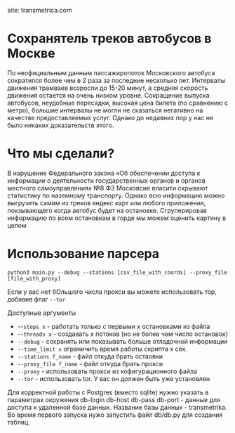 site: transmetrica.com

# Сохранятель треков автобусов в Москве
По неофициальным данным пассажиропоток Московского автобуса сократился более чем в 2 раза за последние несколько лет. Интервалы движения трамваев возросли до 15-20 минут, а средняя скорость движения остается на очень низком уровне. Сокращение выпуска автобусов, неудобные пересадки, высокая цена билета (по сравнению с метро), большие интервалы не могли не сказаться негативно на качестве предоставляемых услуг.  Однако до недавних пор у нас не было никаких доказательств этого.

# Что мы сделали?
В нарушение Федерального закона «Об обеспечении доступа к информации о деятельности государственных органов и органов местного самоуправления» №8 ФЗ Московсие власити скрывают статистику по наземному транспорту. Однако всю информацию можно выгрузить самим из треков яндекс карт или любого приложения, покзывающего когда автобус будет на остановке. Сгруперировав информацию по всем остановкам в горде мы можем оценить картину в целом

# Использование парсера
``` python3 main.py --debug --stations [csv_file_with_coords] --proxy_file [file_with_proxy] ```

Если у вас нет бОльшого числа прокси вы можете использовать тор, добавив флаг `--tor`

Доступные аргументы
* --`stops x` - работать только с первыми x остановками из файла
* --`threads x` - создавать х потоков (но не более чем число остановок)
* `--debug` - сохранять или показывать больше отладочной информации
* `--time_limit x` ограничить время работы скрипта х сек.
* `--stations f_name` - файл откуда брать остаовки
* `--proxy_file f_name` - файл откуда брать прокси
* `--proxy` - использовать прокси из кофигурационного файла
* `--tor` - использовать tor. У вас он должен быть уже установлен

Для корректной работы с Postgres (вместо sqlite) нужно указать в параметрах окружения db-login db-host db-pass db-port - данные для доступа к удаленной базе данных. Название базы данных - transmetrika. Во время первого запуска нужо запустить файл db/db.py для создания таблиц.
